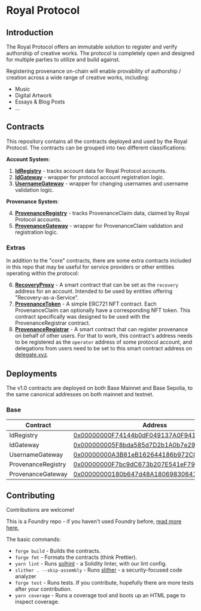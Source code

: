 # Royal Protocol

## Introduction

The Royal Protocol offers an immutable solution to register and verify authorship of creative works. The protocol is completely open and designed for multiple parties to utilize and build against.

Registering provenance on-chain will enable provability of authorship / creation across a wide range of creative works, including:

- Music
- Digital Artwork
- Essays & Blog Posts
- ...

## Contracts

This repository contains all the contracts deployed and used by the Royal Protocol. The contracts can be grouped into two different classifications:

**Account System**:

1. **[IdRegistry](./src/core/IdRegistry.sol)** - tracks account data for Royal Protocol accounts.
2. **[IdGateway](./src/core/IdGateway.sol)** - wrapper for protocol account registration logic.
3. **[UsernameGateway](./src/core/UsernameGateway.sol)** - wrapper for changing usernames and username validation logic.

**Provenance System**:

4. **[ProvenanceRegistry](./src/core/ProvenanceRegistry.sol)** - tracks ProvenanceClaim data, claimed by Royal Protocol accounts.
5. **[ProvenanceGateway](./src/core/ProvenanceGateway.sol)** - wrapper for ProvenanceClaim validation and registration logic.

### Extras

In addition to the "core" contracts, there are some extra contracts included in this repo that may be useful for service providers or other entities operating within the protocol:

6. **[RecoveryProxy](./src/extra/RecoveryProxy.sol)** - A smart contract that can be set as the `recovery` address for an account. Intended to be used by entities offering "Recovery-as-a-Service".
7. **[ProvenanceToken](./src/extra/ProvenanceToken.sol)** - A simple ERC721 NFT contract. Each ProvenanceClaim can optionally have a corresponding NFT token. This contract specifically was designed to be used with the ProvenanceRegistrar contract.
8. **[ProvenanceRegistrar](./src/extra/ProvenanceRegistrar.sol)** - A smart contract that can register provenance on behalf of other users. For that to work, this contract's address needs to be registered as the `operator` address of some protocol account, and delegations from users need to be set to this smart contract address on [delegate.xyz](https://delegate.xyz/).

## Deployments

The v1.0 contracts are deployed on both Base Mainnet and Base Sepolia, to the same canonical addresses on both mainnet and testnet.

### Base

| Contract           | Address                                                                                                               |
| ------------------ | --------------------------------------------------------------------------------------------------------------------- |
| IdRegistry         | [0x00000000F74144b0dF049137A0F9416a920F2514](https://basescan.org/address/0x00000000F74144b0dF049137A0F9416a920F2514) |
| IdGateway          | [0x000000005F8bda585d7D2b1A0b7e29e12a94910a](https://basescan.org/address/0x000000005F8bda585d7D2b1A0b7e29e12a94910a) |
| UsernameGateway    | [0x00000000A3B81eB162644186b972C0b6a6f5b8E0](https://basescan.org/address/0x00000000A3B81eB162644186b972C0b6a6f5b8E0) |
| ProvenanceRegistry | [0x00000000F7bc9dC673b207E541eF79ea15547690](https://basescan.org/address/0x00000000F7bc9dC673b207E541eF79ea15547690) |
| ProvenanceGateway  | [0x00000000180b647d48A1806983064140C22Ce681](https://basescan.org/address/0x00000000180b647d48A1806983064140C22Ce681) |

## Contributing

Contributions are welcome!

This is a Foundry repo - if you haven't used Foundry before, [read more here.](https://book.getfoundry.sh/)

The basic commands:

- `forge build` - Builds the contracts.
- `forge fmt` - Formats the contracts (think Prettier).
- `yarn lint` - Runs [solhint](https://github.com/protofire/solhint) - a Solidity linter, with our lint config.
- `slither . --skip-assembly` - Runs [slither](https://github.com/crytic/slither) - a security-focused code analyzer
- `forge test` - Runs tests. If you contribute, hopefully there are more tests after your contribution.
- `yarn coverage` - Runs a coverage tool and boots up an HTML page to inspect coverage.
